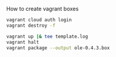 How to create vagrant boxes

```sh
vagrant cloud auth login
vagrant destroy -f

vagrant up |& tee template.log
vagrant halt
vagrant package --output ole-0.4.3.box
```
